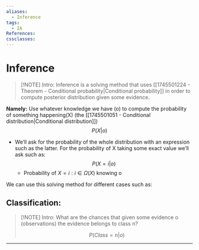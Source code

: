```yaml
---
aliases:
  - Inference
tags:
  - IA
References: 
cssclasses:
---
```

# Inference
> [!NOTE] Intro: 
> Inference is a solving method that uses [[1745501224 - Theorem - Conditional probability|Conditional probability]] in order to compute posterior distribution given some evidence. 

**Namely:** Use whatever knowledge we have (o) to compute the probability of something happening(X) (the [[1745501051 - Conditional distribution|Conditional distribution]])
$$
P(X|o)
$$
+ We’ll ask for the probability of the whole distribution with an expression such as the latter. For the probability of X taking some exact value we’ll ask such as:
$$
P(X=i|o)
$$
	+ Probability of $X=i : i \in \Omega(X)$ knowing o

We can use this solving method for different cases such as:
## Classification:

> [!NOTE] Intro: 
> What are the chances that given some evidence o (observations) the evidence belongs to class n?
> 
>$$
P(Class = n | o)
 $$



***